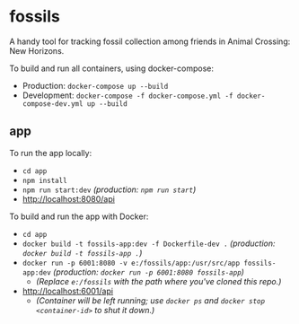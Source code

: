 # fossils

A handy tool for tracking fossil collection among friends in Animal Crossing: New Horizons.

To build and run all containers, using docker-compose:

* Production: `docker-compose up --build`
* Development: `docker-compose -f docker-compose.yml -f docker-compose-dev.yml up --build`

## app

To run the app locally:

* `cd app`
* `npm install`
* `npm run start:dev` _(production: `npm run start`)_
* [http://localhost:8080/api](http://localhost:8080/api)

To build and run the app with Docker:

* `cd app`
* `docker build -t fossils-app:dev -f Dockerfile-dev .` _(production: `docker build -t fossils-app .`)_
* `docker run -p 6001:8080 -v e:/fossils/app:/usr/src/app fossils-app:dev` _(production: `docker run -p 6001:8080 fossils-app`)_
    * _(Replace `e:/fossils` with the path where you've cloned this repo.)_
* [http://localhost:6001/api](http://localhost:6001/api)
    * _(Container will be left running; use `docker ps` and `docker stop <container-id>` to shut it down.)_

